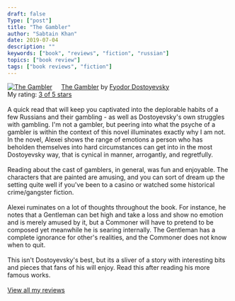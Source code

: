 ```yaml
---
draft: false
Type: ["post"]
title: "The Gambler"
author: "Sabtain Khan"
date: 2019-07-04
description: ""
keywords: ["book", "reviews", "fiction", "russian"]
topics: ["book review"]
tags: ["book reviews", "fiction"]
---
```



<a href="https://www.goodreads.com/book/show/31428118-the-gambler" style="float: left; padding-right: 20px"><img border="0" alt="The Gambler" src="https://i.gr-assets.com/images/S/compressed.photo.goodreads.com/books/1535521942l/31428118._SX98_.jpg" /></a><a href="https://www.goodreads.com/book/show/31428118-the-gambler">The Gambler</a> by <a href="https://www.goodreads.com/author/show/3137322.Fyodor_Dostoyevsky">Fyodor Dostoyevsky</a><br/>
My rating: <a href="https://www.goodreads.com/review/show/2873778551">3 of 5 stars</a><br /><br />
A quick read that will keep you captivated into the deplorable habits of a few Russians and their gambling - as well as Dostoyevsky's own struggles with gambling. I'm not a gambler, but peering into what the psyche of a gambler is within the context of this novel illuminates exactly why I am not. In the novel, Alexei shows the range of emotions a person who has beholden themselves into hard circumstances can get into in the most Dostoyevsky way, that is cynical in manner, arrogantly, and regretfully. <br /><br />Reading about the cast of gamblers, in general, was fun and enjoyable. The characters that are painted are amusing, and you can sort of dream up the setting quite well if you've been to a casino or watched some historical crime/gangster fiction. <br /><br />Alexei ruminates on a lot of thoughts throughout the book. For instance, he notes that a Gentleman can bet high and take a loss and show no emotion and is merely amused by it, but a Commoner will have to pretend to be composed yet meanwhile he is searing internally. The Gentleman has a complete ignorance for other's realities, and the Commoner does not know when to quit.<br /><br />This isn't Dostoyevsky's best, but its a sliver of a story with interesting bits and pieces that fans of his will enjoy. Read this after reading his more famous works.
<br/><br/>
<a href="https://www.goodreads.com/review/list/19015356-sabtain-khan">View all my reviews</a>
